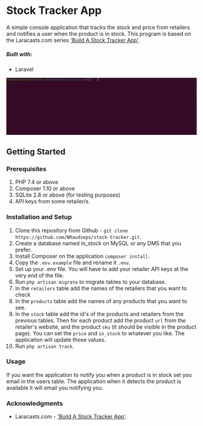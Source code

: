 # Stock Tracker App

A simple console application that tracks the stock and price from 
retailers and notifies a user when the product is in stock.
This program is based on the Laracasts.com series ['Build A Stock Tracker App'](https://laracasts.com/series/build-a-stock-tracker-app).

##### Built with:
 - Laravel

![](public/In_Stock.gif)

## Getting Started

### Prerequisites

1. PHP 7.4 or above
2. Composer 1.10 or above
3. SQLite 2.8 or above (for testing purposes)
4. API keys from some retailer/s.

### Installation and Setup
1. Clone this repository from Github - `git clone https://github.com/NRaudseps/stock-tracker.git`.
2. Create a database named in_stock on MySQL or any DMS that you prefer.
3. Install Composer on the application `composer install`.
4. Copy the `.env.example` file and rename it `.env`.
5. Set up your .env file. You will have to add your retailer API keys at the very end of the file.
6. Run `php artisan migrate` to migrate tables to your database.
7. In the `retailers` table add the names of the retailers that you want to check
8. In the `products` table add the names of any products that you want to see.
9. In the `stock` table add the id's of the products and retailers from the previous tables.
Then for each product add the product `url` from the retailer's website, and the product `sku` (it should be visible
in the product page). You can set the `price` and `in_stock` to whatever you like. The application will update those
values.
10. Run `php artisan track`.

### Usage

If you want the application to notify you when a product is in stock set you email in the users table. 
The application when it detects the product is available it will email you notifying you.

### Acknowledgments
 - Laracasts.com - ['Build A Stock Tracker App'](https://laracasts.com/series/build-a-stock-tracker-app).
